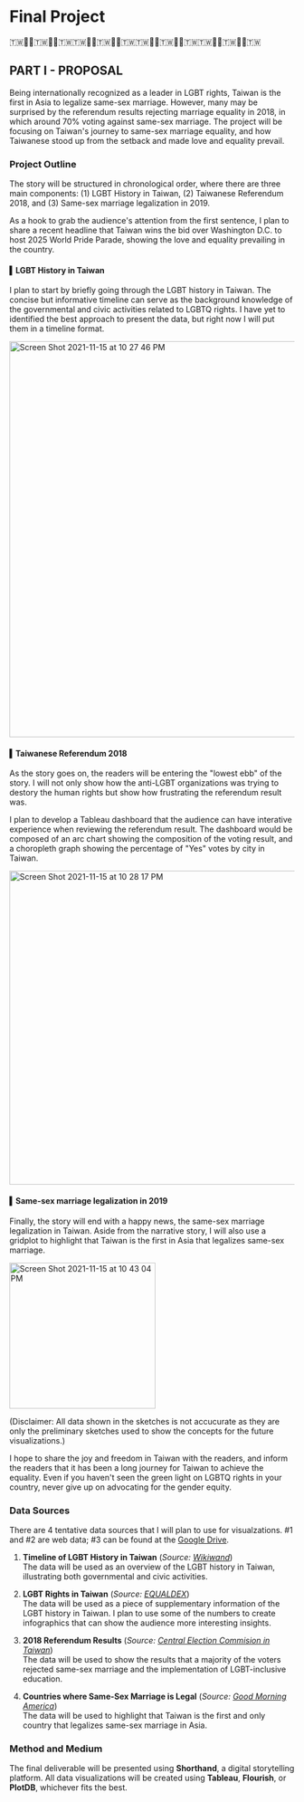 # Final Project
🇹🇼🏳️‍🌈🇹🇼🏳️‍🌈🇹🇼🇹🇼🏳️‍🌈🇹🇼🏳️‍🌈🇹🇼🇹🇼🏳️‍🌈🇹🇼🏳️‍🌈🇹🇼🇹🇼🏳️‍🌈🇹🇼🏳️‍🌈🇹🇼

## PART I - PROPOSAL
Being internationally recognized as a leader in LGBT rights, Taiwan is the first in Asia to legalize same-sex marriage. However, many may be surprised by the referendum results rejecting marriage equality in 2018, in which around 70% voting against same-sex marriage. The project will be focusing on Taiwan's journey to same-sex marriage equality, and how Taiwanese stood up from the setback and made love and equality prevail.

### Project Outline
The story will be structured in chronological order, where there are three main components: (1) LGBT History in Taiwan, (2) Taiwanese Referendum 2018, and (3) Same-sex marriage legalization in 2019.

As a hook to grab the audience's attention from the first sentence, I plan to share a recent headline that Taiwan wins the bid over Washington D.C. to host 2025 World Pride Parade, showing the love and equality prevailing in the country.

#### ▍LGBT History in Taiwan
I plan to start by briefly going through the LGBT history in Taiwan. The concise but informative timeline can serve as the background knowledge of the governmental and civic activities related to LGBTQ rights. I have yet to identified the best approach to present the data, but right now I will put them in a timeline format.

<img width="700" alt="Screen Shot 2021-11-15 at 10 27 46 PM" src="https://user-images.githubusercontent.com/89028282/141890587-3fdfc8df-d895-4c74-9e8b-ba89ec128bc6.png">

#### ▍Taiwanese Referendum 2018
As the story goes on, the readers will be entering the "lowest ebb" of the story. I will not only show how the anti-LGBT organizations was trying to destory the human rights but show how frustrating the referendum result was. 

I plan to develop a Tableau dashboard that the audience can have interative experience when reviewing the referendum result. The dashboard would be composed of an arc chart showing the composition of the voting result, and a choropleth graph showing the percentage of "Yes" votes by city in Taiwan.

<img width="555" alt="Screen Shot 2021-11-15 at 10 28 17 PM" src="https://user-images.githubusercontent.com/89028282/141890625-c9704f89-a29a-4e7e-b1a8-a837b8a6f6cf.png">

#### ▍Same-sex marriage legalization in 2019
Finally, the story will end with a happy news, the same-sex marriage legalization in Taiwan. Aside from the narrative story, I will also use a gridplot to highlight that Taiwan is the first in Asia that legalizes same-sex marriage.

<img width="258" alt="Screen Shot 2021-11-15 at 10 43 04 PM" src="https://user-images.githubusercontent.com/89028282/141891949-3e80c5aa-8a2d-47ed-8e8c-3766cd885384.png">

(Disclaimer: All data shown in the sketches is not accucurate as they are only the preliminary sketches used to show the concepts for the future visualizations.)

I hope to share the joy and freedom in Taiwan with the readers, and inform the readers that it has been a long journey for Taiwan to achieve the equality. Even if you haven't seen the green light on LGBTQ rights in your country, never give up on advocating for the gender equity.

### Data Sources
There are 4 tentative data sources that I will plan to use for visualzations. #1 and #2 are web data; #3 can be found at the [Google Drive](https://drive.google.com/drive/folders/1HOwIGbMwNg8rr7Q6aCOx4kcbOdWwUrnT?usp=sharing).

1. **Timeline of LGBT History in Taiwan** (_Source: [Wikiwand](https://www.wikiwand.com/en/LGBT_history_in_Taiwan#/Timeline_of_LGBT_history_in_the_Republic_Of_China_/_Taiwan)_)<br>
The data will be used as an overview of the LGBT history in Taiwan, illustrating both governmental and civic activities.

2. **LGBT Rights in Taiwan** (_Source: [EQUALDEX](https://www.equaldex.com/region/taiwan)_)<br>
The data will be used as a piece of supplementary information of the LGBT history in Taiwan. I plan to use some of the numbers to create infographics that can show the audience more interesting insights.

3. **2018 Referendum Results** (_Source: [Central Election Commision in Taiwan](https://data.gov.tw/en/datasets/all)_)<br>
The data will be used to show the results that a majority of the voters rejected same-sex marriage and the implementation of LGBT-inclusive education.

4. **Countries where Same-Sex Marriage is Legal** (_Source: [Good Morning America](https://www.goodmorningamerica.com/culture/story/29-countries-sex-marriage-officially-legal-56041136)_)<br>
The data will be used to highlight that Taiwan is the first and only country that legalizes same-sex marriage in Asia.


### Method and Medium
The final deliverable will be presented using **Shorthand**, a digital storytelling platform. All data visualizations will be created using **Tableau**, **Flourish**, or **PlotDB**, whichever fits the best. 

